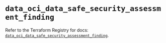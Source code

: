 # `data_oci_data_safe_security_assessment_finding`

Refer to the Terraform Registry for docs: [`data_oci_data_safe_security_assessment_finding`](https://registry.terraform.io/providers/oracle/oci/7.19.0/docs/data-sources/data_safe_security_assessment_finding).
